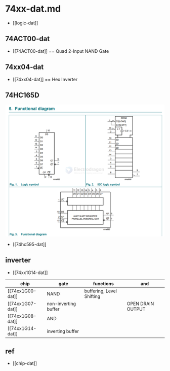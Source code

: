 
# 74xx-dat.md

- [[logic-dat]]


## 74ACT00-dat

- [[74ACT00-dat]] == Quad 2-Input NAND Gate

## 74xx04-dat

- [[74xx04-dat]] == Hex Inverter


## 74HC165D

![](2024-09-20-11-33-37.png)


- [[74hc595-dat]]

## inverter 

- [[74xx1G14-dat]] 




| chip             | gate                 | functions                 | and               |
| ---------------- | -------------------- | ------------------------- | ----------------- |
| [[74xx1G00-dat]] | NAND                 | buffering, Level Shifting |                   |
| [[74xx1G07-dat]] | non-inverting buffer |                           | OPEN DRAIN OUTPUT |
| [[74xx1G08-dat]] | AND                  |                           |                   |
| [[74xx1G14-dat]] | inverting buffer     |                           |                   |



## ref 

- [[chip-dat]]